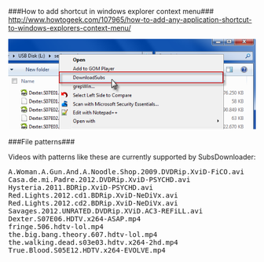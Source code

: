 ###How to add shortcut in windows explorer context menu###
http://www.howtogeek.com/107965/how-to-add-any-application-shortcut-to-windows-explorers-context-menu/

![](images/shortcut-explorer-context-menu.png?raw=true)

###File patterns###

Videos with patterns like these are currently supported by SubsDownloader:

<pre>
A.Woman.A.Gun.And.A.Noodle.Shop.2009.DVDRip.XviD-FiCO.avi
Casa.de.mi.Padre.2012.DVDRip.XviD-PSYCHD.avi
Hysteria.2011.BDRip.XviD-PSYCHD.avi
Red.Lights.2012.cd1.BDRip.XviD-NeDiVx.avi
Red.Lights.2012.cd2.BDRip.XviD-NeDiVx.avi
Savages.2012.UNRATED.DVDRip.XViD.AC3-REFiLL.avi
Dexter.S07E06.HDTV.x264-ASAP.mp4
fringe.506.hdtv-lol.mp4
the.big.bang.theory.607.hdtv-lol.mp4
the.walking.dead.s03e03.hdtv.x264-2hd.mp4
True.Blood.S05E12.HDTV.x264-EVOLVE.mp4
</pre>